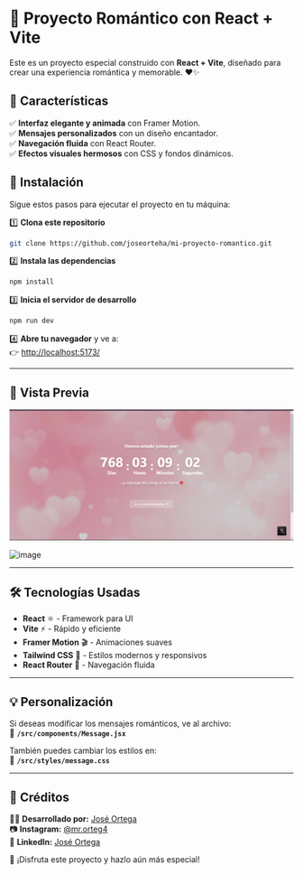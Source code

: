 # 💖 Proyecto Romántico con React + Vite

Este es un proyecto especial construido con **React + Vite**, diseñado para crear una experiencia romántica y memorable. ❤️✨

## 🌟 Características  
✅ **Interfaz elegante y animada** con Framer Motion.  
✅ **Mensajes personalizados** con un diseño encantador.  
✅ **Navegación fluida** con React Router.  
✅ **Efectos visuales hermosos** con CSS y fondos dinámicos.  

## 🚀 Instalación  
Sigue estos pasos para ejecutar el proyecto en tu máquina:

1️⃣ **Clona este repositorio**  
```bash
git clone https://github.com/joseorteha/mi-proyecto-romantico.git
```

2️⃣ **Instala las dependencias**  
```bash
npm install
```

3️⃣ **Inicia el servidor de desarrollo**  
```bash
npm run dev
```

4️⃣ **Abre tu navegador** y ve a:  
   👉 [http://localhost:5173/](http://localhost:5173/)  

---

## 📸 Vista Previa   
![alt text](image.png)
  
![image](https://github.com/user-attachments/assets/1bc47194-c565-4191-9838-c7d4dad1fd86)


---

## 🛠️ Tecnologías Usadas  
- **React** ⚛️ - Framework para UI  
- **Vite** ⚡ - Rápido y eficiente  
- **Framer Motion** 🎬 - Animaciones suaves  
- **Tailwind CSS** 🎨 - Estilos modernos y responsivos  
- **React Router** 🔀 - Navegación fluida  

---

## 💡 Personalización  
Si deseas modificar los mensajes románticos, ve al archivo:  
📌 **`/src/components/Message.jsx`**  

También puedes cambiar los estilos en:  
📌 **`/src/styles/message.css`**  

---

## 💖 Créditos  
👨‍💻 **Desarrollado por:** [José Ortega](https://github.com/joseorteha)  
📷 **Instagram:** [@mr.orteg4](https://www.instagram.com/mr.orteg4/)  
💼 **LinkedIn:** [José Ortega](https://www.linkedin.com/in/jos%C3%A9-ortega-497387321/)  

🚀 ¡Disfruta este proyecto y hazlo aún más especial!

